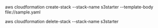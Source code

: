 aws cloudformation create-stack --stack-name s3starter --template-body file://sample.yaml

aws cloudformation delete-stack --stack-name s3starter